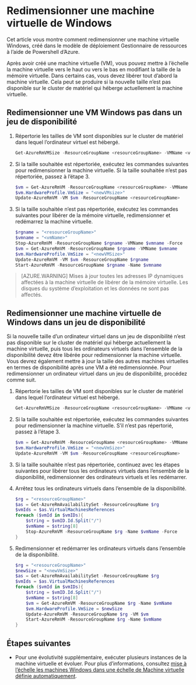 <properties
    pageTitle="Redimensionner un Windows machine virtuelle | Microsoft Azure"
    description="Redimensionner une machine virtuelle de Windows créée dans le modèle de déploiement Gestionnaire de ressources, à l’aide de Powershell d’Azure."
    services="virtual-machines-windows"
    documentationCenter=""
    authors="Drewm3"
    manager="timlt"
    editor=""
    tags="azure-resource-manager"/>

<tags
    ms.service="virtual-machines-windows"
    ms.workload="na"
    ms.tgt_pltfrm="vm-windows"
    ms.devlang="na"
    ms.topic="article"
    ms.date="10/19/2016"
    ms.author="drewm"/>

    
# <a name="resize-a-windows-vm"></a>Redimensionner une machine virtuelle de Windows

Cet article vous montre comment redimensionner une machine virtuelle Windows, créé dans le modèle de déploiement Gestionnaire de ressources à l’aide de Powershell d’Azure.

Après avoir créé une machine virtuelle (VM), vous pouvez mettre à l’échelle la machine virtuelle vers le haut ou vers le bas en modifiant la taille de la mémoire virtuelle. Dans certains cas, vous devez libérer tout d’abord la machine virtuelle. Cela peut se produire si la nouvelle taille n’est pas disponible sur le cluster de matériel qui héberge actuellement la machine virtuelle.

## <a name="resize-a-windows-vm-not-in-an-availability-set"></a>Redimensionner une VM Windows pas dans un jeu de disponibilité

1. Répertorie les tailles de VM sont disponibles sur le cluster de matériel dans lequel l’ordinateur virtuel est hébergé. 

    ```powershell
    Get-AzureRmVMSize -ResourceGroupName <resourceGroupName> -VMName <vmName> 
    ```

2. Si la taille souhaitée est répertoriée, exécutez les commandes suivantes pour redimensionner la machine virtuelle. Si la taille souhaitée n’est pas répertoriée, passez à l’étape 3.

    ```powershell
    $vm = Get-AzureRmVM -ResourceGroupName <resourceGroupName> -VMName <vmName>
    $vm.HardwareProfile.VmSize = "<newVMsize>"
    Update-AzureRmVM -VM $vm -ResourceGroupName <resourceGroupName>
    ```

3. Si la taille souhaitée n’est pas répertoriée, exécutez les commandes suivantes pour libérer de la mémoire virtuelle, redimensionner et redémarrez la machine virtuelle.

    ```powershell
    $rgname = "<resourceGroupName>"
    $vmname = "<vmName>"
    Stop-AzureRmVM -ResourceGroupName $rgname -VMName $vmname -Force
    $vm = Get-AzureRmVM -ResourceGroupName $rgname -VMName $vmname
    $vm.HardwareProfile.VmSize = "<newVMSize>"
    Update-AzureRmVM -VM $vm -ResourceGroupName $rgname
    Start-AzureRmVM -ResourceGroupName $rgname -Name $vmname
    ```

> [AZURE.WARNING] Mises à jour toutes les adresses IP dynamiques affectées à la machine virtuelle de libérer de la mémoire virtuelle. Les disques du système d’exploitation et les données ne sont pas affectés. 

## <a name="resize-a-windows-vm-in-an-availability-set"></a>Redimensionner une machine virtuelle de Windows dans un jeu de disponibilité

Si la nouvelle taille d’un ordinateur virtuel dans un jeu de disponibilité n’est pas disponible sur le cluster de matériel qui héberge actuellement la machine virtuelle, puis tous les ordinateurs virtuels dans l’ensemble de la disponibilité devez être libérée pour redimensionner la machine virtuelle. Vous devrez également mettre à jour la taille des autres machines virtuelles en termes de disponibilité après une VM a été redimensionnée. Pour redimensionner un ordinateur virtuel dans un jeu de disponibilité, procédez comme suit.

1. Répertorie les tailles de VM sont disponibles sur le cluster de matériel dans lequel l’ordinateur virtuel est hébergé.

    ```powershell
    Get-AzureRmVMSize -ResourceGroupName <resourceGroupName> -VMName <vmName>
    ```

2. Si la taille souhaitée est répertoriée, exécutez les commandes suivantes pour redimensionner la machine virtuelle. S’il n’est pas répertorié, passez à l’étape 3.

    ```powershell
    $vm = Get-AzureRmVM -ResourceGroupName <resourceGroupName> -VMName <vmName>
    $vm.HardwareProfile.VmSize = "<newVmSize>"
    Update-AzureRmVM -VM $vm -ResourceGroupName <resourceGroupName>
    ```

3. Si la taille souhaitée n’est pas répertoriée, continuez avec les étapes suivantes pour libérer tous les ordinateurs virtuels dans l’ensemble de la disponibilité, redimensionner des ordinateurs virtuels et les redémarrer.

4.  Arrêtez tous les ordinateurs virtuels dans l’ensemble de la disponibilité.

    ```powershell
    $rg = "<resourceGroupName>"
    $as = Get-AzureRmAvailabilitySet -ResourceGroupName $rg
    $vmIds = $as.VirtualMachinesReferences
    foreach ($vmId in $vmIDs){
        $string = $vmID.Id.Split("/")
        $vmName = $string[8]
        Stop-AzureRmVM -ResourceGroupName $rg -Name $vmName -Force
    } 
    ```
              
5.  Redimensionner et redémarrer les ordinateurs virtuels dans l’ensemble de la disponibilité.

    ```powershell
    $rg = "<resourceGroupName>"
    $newSize = "<newVmSize>"
    $as = Get-AzureRmAvailabilitySet -ResourceGroupName $rg
    $vmIds = $as.VirtualMachinesReferences
    foreach ($vmId in $vmIDs){
        $string = $vmID.Id.Split("/")
        $vmName = $string[8]
        $vm = Get-AzureRmVM -ResourceGroupName $rg -Name $vmName
        $vm.HardwareProfile.VmSize = $newSize
        Update-AzureRmVM -ResourceGroupName $rg -VM $vm
        Start-AzureRmVM -ResourceGroupName $rg -Name $vmName
    }
    ```

## <a name="next-steps"></a>Étapes suivantes

- Pour une évolutivité supplémentaire, exécuter plusieurs instances de la machine virtuelle et évoluer. Pour plus d’informations, consultez [mise à l’échelle les machines Windows dans une échelle de Machine virtuelle définie automatiquement](../virtual-machine-scale-sets/virtual-machine-scale-sets-windows-autoscale.md).



